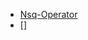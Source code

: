 * [Nsq-Operator](https://docs.google.com/presentation/d/1a7HpygJUpYWRg-qsPZSJbkGea2A-GmVjvCHmA2jC7VQ/edit)
* []
